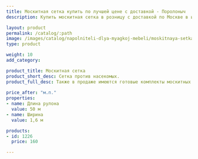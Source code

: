 ```yaml
---
title: Москитная сетка купить по лучшей цене с доставкой - Поролоныч
description: Купить москитная сетка в розницу с доставкой по Москве в интернет-магазине Поролоныча.

layout: product
permalink: /catalog/:path
image: /images/catalog/napolniteli-dlya-myagkoj-mebeli/moskitnaya-setka-01_1600w.jpg
type: product

weight: 10
add_category: 

product_title: Москитная сетка
product_short_desc: Сетка против насекомых.
product_full_desc: Также в продаже имеются готовые комплекты москитных сеток в алюминиевых рамках на окна - 800 рублей/шт.
        
price_after: "м.п."
properties:
- name: Длина рулона
  value: 50 м
- name: Ширина
  value: 1,6 м

products:
- id: 1226
  price: 160

---
```

